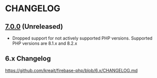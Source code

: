 # CHANGELOG

## [7.0.0] (Unreleased)

* Dropped support for not actively supported PHP versions. Supported PHP versions are 8.1.x and 8.2.x

## 6.x Changelog

https://github.com/kreait/firebase-php/blob/6.x/CHANGELOG.md

[Unreleased]: https://github.com/kreait/firebase-php/tree/7.x
[7.0.0]: https://github.com/kreait/firebase-php/compare/6.x...7.0.0
